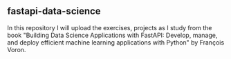 ## fastapi-data-science

In this repository I will upload the exercises, projects as I study from the book "Building Data Science Applications with FastAPI: Develop, manage, and deploy efficient machine learning applications with Python" by François Voron.
